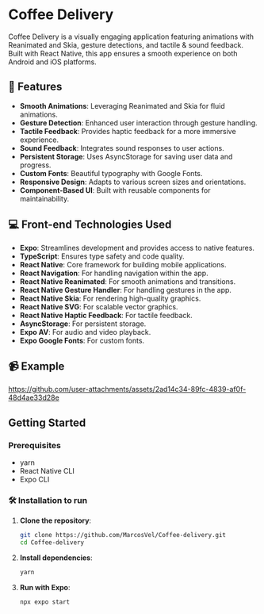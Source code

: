 # Coffee Delivery

Coffee Delivery is a visually engaging application featuring animations with Reanimated and Skia, gesture detections, and tactile & sound feedback. Built with React Native, this app ensures a smooth experience on both Android and iOS platforms.

## 🧐 Features

- **Smooth Animations**: Leveraging Reanimated and Skia for fluid animations.
- **Gesture Detection**: Enhanced user interaction through gesture handling.
- **Tactile Feedback**: Provides haptic feedback for a more immersive experience.
- **Sound Feedback**: Integrates sound responses to user actions.
- **Persistent Storage**: Uses AsyncStorage for saving user data and progress.
- **Custom Fonts**: Beautiful typography with Google Fonts.
- **Responsive Design**: Adapts to various screen sizes and orientations.
- **Component-Based UI**: Built with reusable components for maintainability.

## 💻 Front-end Technologies Used

- **Expo**: Streamlines development and provides access to native features.
- **TypeScript**: Ensures type safety and code quality.
- **React Native**: Core framework for building mobile applications.
- **React Navigation**: For handling navigation within the app.
- **React Native Reanimated**: For smooth animations and transitions.
- **React Native Gesture Handler**: For handling gestures in the app.
- **React Native Skia**: For rendering high-quality graphics.
- **React Native SVG**: For scalable vector graphics.
- **React Native Haptic Feedback**: For tactile feedback.
- **AsyncStorage**: For persistent storage.
- **Expo AV**: For audio and video playback.
- **Expo Google Fonts**: For custom fonts.

## 📹 Example

https://github.com/user-attachments/assets/2ad14c34-89fc-4839-af0f-48d4ae33d28e

## Getting Started

### Prerequisites

- yarn
- React Native CLI
- Expo CLI

### 🛠️ Installation to run

1. **Clone the repository**:

   ```sh
   git clone https://github.com/MarcosVel/Coffee-delivery.git
   cd Coffee-delivery
   ```

2. **Install dependencies**:

   ```sh
   yarn
   ```

3. **Run with Expo**:
   ```sh
   npx expo start
   ```
